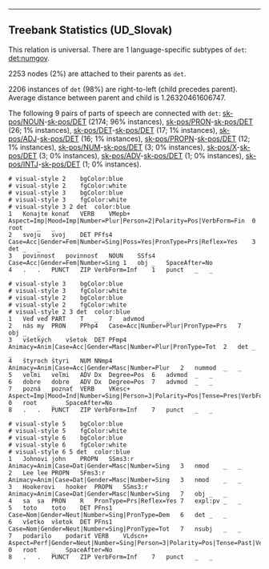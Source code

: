 

--------------------------------------------------------------------------------

## Treebank Statistics (UD_Slovak)

This relation is universal.
There are 1 language-specific subtypes of `det`: [det:numgov]().

2253 nodes (2%) are attached to their parents as `det`.

2206 instances of `det` (98%) are right-to-left (child precedes parent).
Average distance between parent and child is 1.26320461606747.

The following 9 pairs of parts of speech are connected with `det`: [sk-pos/NOUN]()-[sk-pos/DET]() (2174; 96% instances), [sk-pos/PRON]()-[sk-pos/DET]() (26; 1% instances), [sk-pos/DET]()-[sk-pos/DET]() (17; 1% instances), [sk-pos/ADJ]()-[sk-pos/DET]() (16; 1% instances), [sk-pos/PROPN]()-[sk-pos/DET]() (12; 1% instances), [sk-pos/NUM]()-[sk-pos/DET]() (3; 0% instances), [sk-pos/X]()-[sk-pos/DET]() (3; 0% instances), [sk-pos/ADV]()-[sk-pos/DET]() (1; 0% instances), [sk-pos/INTJ]()-[sk-pos/DET]() (1; 0% instances).


~~~ conllu
# visual-style 2	bgColor:blue
# visual-style 2	fgColor:white
# visual-style 3	bgColor:blue
# visual-style 3	fgColor:white
# visual-style 3 2 det	color:blue
1	Konajte	konať	VERB	VMepb+	Aspect=Imp|Mood=Imp|Number=Plur|Person=2|Polarity=Pos|VerbForm=Fin	0	root	_	_
2	svoju	svoj	DET	PFfs4	Case=Acc|Gender=Fem|Number=Sing|Poss=Yes|PronType=Prs|Reflex=Yes	3	det	_	_
3	povinnosť	povinnosť	NOUN	SSfs4	Case=Acc|Gender=Fem|Number=Sing	1	obj	_	SpaceAfter=No
4	.	.	PUNCT	ZIP	VerbForm=Inf	1	punct	_	_

~~~


~~~ conllu
# visual-style 3	bgColor:blue
# visual-style 3	fgColor:white
# visual-style 2	bgColor:blue
# visual-style 2	fgColor:white
# visual-style 2 3 det	color:blue
1	Veď	veď	PART	T	_	7	advmod	_	_
2	nás	my	PRON	PPhp4	Case=Acc|Number=Plur|PronType=Prs	7	obj	_	_
3	všetkých	všetok	DET	PFmp4	Animacy=Anim|Case=Acc|Gender=Masc|Number=Plur|PronType=Tot	2	det	_	_
4	štyroch	štyri	NUM	NNmp4	Animacy=Anim|Case=Acc|Gender=Masc|Number=Plur	2	nummod	_	_
5	veľmi	veľmi	ADV	Dx	Degree=Pos	6	advmod	_	_
6	dobre	dobre	ADV	Dx	Degree=Pos	7	advmod	_	_
7	pozná	poznať	VERB	VKesc+	Aspect=Imp|Mood=Ind|Number=Sing|Person=3|Polarity=Pos|Tense=Pres|VerbForm=Fin	0	root	_	SpaceAfter=No
8	.	.	PUNCT	ZIP	VerbForm=Inf	7	punct	_	_

~~~


~~~ conllu
# visual-style 5	bgColor:blue
# visual-style 5	fgColor:white
# visual-style 6	bgColor:blue
# visual-style 6	fgColor:white
# visual-style 6 5 det	color:blue
1	Johnovi	john	PROPN	SSms3:r	Animacy=Anim|Case=Dat|Gender=Masc|Number=Sing	3	nmod	_	_
2	Lee	lee	PROPN	SFms3:r	Animacy=Anim|Case=Dat|Gender=Masc|Number=Sing	3	nmod	_	_
3	Hookerovi	hooker	PROPN	SSms3:r	Animacy=Anim|Case=Dat|Gender=Masc|Number=Sing	7	obj	_	_
4	sa	sa	PRON	R	PronType=Prs|Reflex=Yes	7	expl:pv	_	_
5	toto	toto	DET	PFns1	Case=Nom|Gender=Neut|Number=Sing|PronType=Dem	6	det	_	_
6	všetko	všetok	DET	PFns1	Case=Nom|Gender=Neut|Number=Sing|PronType=Tot	7	nsubj	_	_
7	podarilo	podariť	VERB	VLdscn+	Aspect=Perf|Gender=Neut|Number=Sing|Person=3|Polarity=Pos|Tense=Past|VerbForm=Part	0	root	_	SpaceAfter=No
8	.	.	PUNCT	ZIP	VerbForm=Inf	7	punct	_	_

~~~


